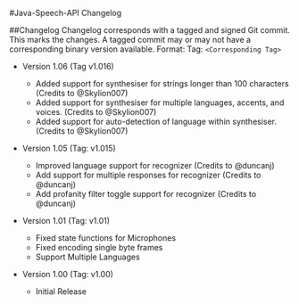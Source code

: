 #Java-Speech-API Changelog

##Changelog
Changelog corresponds with a tagged and signed Git commit.  This marks the changes.
A tagged commit may or may not have a corresponding binary version available.
Format:  Tag: `<Corresponding Tag>`

* Version 1.06 (Tag v1.016)
    * Added support for synthesiser for strings longer than 100 characters (Credits to @Skylion007)
    * Added support for synthesiser for multiple languages, accents, and voices. (Credits to @Skylion007)
    * Added support for auto-detection of language within synthesiser. (Credits to @Skylion007)

* Version 1.05 (Tag: v1.015)
    * Improved language support for recognizer (Credits to @duncanj)
    * Add support for multiple responses for recognizer (Credits to @duncanj)
    * Add profanity filter toggle support for recognizer (Credits to @duncanj)

* Version 1.01 (Tag: v1.01)
    * Fixed state functions for Microphones
    * Fixed encoding single byte frames
    * Support Multiple Languages

* Version 1.00 (Tag: v1.00)
    * Initial Release
